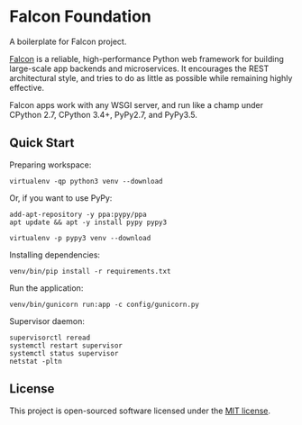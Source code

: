 # Falcon Foundation

A boilerplate for Falcon project.

[Falcon][falcon] is a reliable, high-performance Python web framework for building large-scale app backends and microservices. It encourages the REST architectural style, and tries to do as little as possible while remaining highly effective.

Falcon apps work with any WSGI server, and run like a champ under CPython 2.7, CPython 3.4+, PyPy2.7, and PyPy3.5.

## Quick Start

Preparing workspace:

```
virtualenv -qp python3 venv --download
```

Or, if you want to use PyPy:

```
add-apt-repository -y ppa:pypy/ppa
apt update && apt -y install pypy pypy3

virtualenv -p pypy3 venv --download
```

Installing dependencies:

```
venv/bin/pip install -r requirements.txt
```

Run the application:

```
venv/bin/gunicorn run:app -c config/gunicorn.py
```

Supervisor daemon:

```
supervisorctl reread
systemctl restart supervisor
systemctl status supervisor
netstat -pltn
```

## License

This project is open-sourced software licensed under the [MIT license](./license.txt).


[falcon]:https://falconframework.org/
